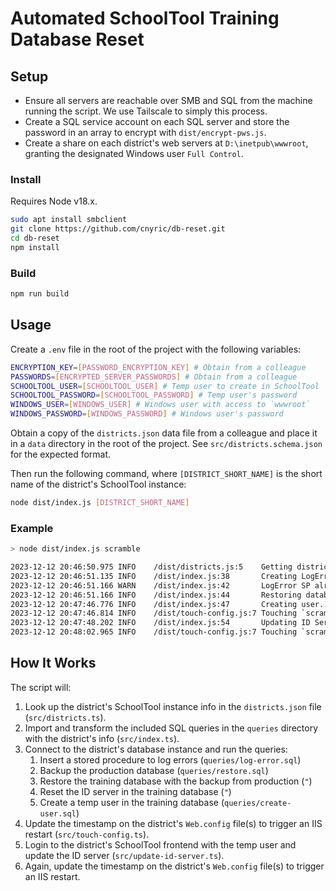# Automated SchoolTool Training Database Reset

## Setup

- Ensure all servers are reachable over SMB and SQL from the machine running the script. We use Tailscale to simply this process.
- Create a SQL service account on each SQL server and store the password in an array to encrypt with `dist/encrypt-pws.js`.
- Create a share on each district's web servers at `D:\inetpub\wwwroot`, granting the designated Windows user `Full Control`.

### Install

Requires Node v18.x.

```bash
sudo apt install smbclient
git clone https://github.com/cnyric/db-reset.git
cd db-reset
npm install
```

### Build

```bash
npm run build
```

## Usage

Create a `.env` file in the root of the project with the following variables:

```bash
ENCRYPTION_KEY=[PASSWORD_ENCRYPTION_KEY] # Obtain from a colleague
PASSWORDS=[ENCRYPTED_SERVER_PASSWORDS] # Obtain from a colleague
SCHOOLTOOL_USER=[SCHOOLTOOL_USER] # Temp user to create in SchoolTool
SCHOOLTOOL_PASSWORD=[SCHOOLTOOL_PASSWORD] # Temp user's password
WINDOWS_USER=[WINDOWS_USER] # Windows user with access to `wwwroot`
WINDOWS_PASSWORD=[WINDOWS_PASSWORD] # Windows user's password
```

Obtain a copy of the `districts.json` data file from a colleague and place it in a `data` directory in the root of the project. See `src/districts.schema.json` for the expected format.

Then run the following command, where `[DISTRICT_SHORT_NAME]` is the short name of the district's SchoolTool instance:

```bash
node dist/index.js [DISTRICT_SHORT_NAME]
```

### Example

```bash
> node dist/index.js scramble

2023-12-12 20:46:50.975 INFO    /dist/districts.js:5    Getting district info for `scramble`...
2023-12-12 20:46:51.135 INFO    /dist/index.js:38       Creating LogError stored procedure...
2023-12-12 20:46:51.166 WARN    /dist/index.js:42       LogError SP already exists
2023-12-12 20:46:51.166 INFO    /dist/index.js:44       Restoring database...
2023-12-12 20:47:46.776 INFO    /dist/index.js:47       Creating user...
2023-12-12 20:47:46.814 INFO    /dist/touch-config.js:7 Touching `scramble` config on `stwebrptcnyric`...
2023-12-12 20:47:48.202 INFO    /dist/index.js:54       Updating ID Server...
2023-12-12 20:48:02.965 INFO    /dist/touch-config.js:7 Touching `scramble` config on `stwebrptcnyric`...
```

## How It Works

The script will:

1. Look up the district's SchoolTool instance info in the `districts.json` file (`src/districts.ts`).
2. Import and transform the included SQL queries in the `queries` directory with the district's info (`src/index.ts`).
3. Connect to the district's database instance and run the queries:
   1. Insert a stored procedure to log errors (`queries/log-error.sql`)
   2. Backup the production database (`queries/restore.sql`)
   3. Restore the training database with the backup from production (`"`)
   4. Reset the ID server in the training database (`"`)
   5. Create a temp user in the training database (`queries/create-user.sql`)
4. Update the timestamp on the district's `Web.config` file(s) to trigger an IIS restart (`src/touch-config.ts`).
5. Login to the district's SchoolTool frontend with the temp user and update the ID server (`src/update-id-server.ts`).
6. Again, update the timestamp on the district's `Web.config` file(s) to trigger an IIS restart.
